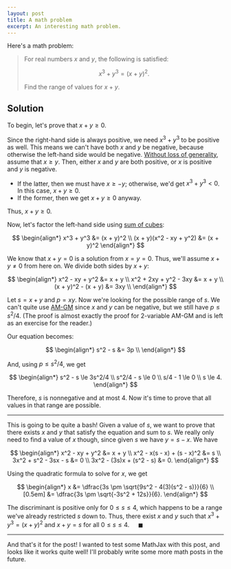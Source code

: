 ```yaml
---
layout: post
title: A math problem
excerpt: An interesting math problem.
---
```


Here's a math problem:

> For real numbers $x$ and $y$, the following is satisfied:
>
> $$x^3 + y^3 = (x + y)^2. $$
>
> Find the range of values for $x + y$.

## Solution

To begin, let's prove that $x + y \ge 0$.

Since the right-hand side is always positive, we need $x^3 + y^3$ to be positive as well. This means we can't have both $x$ and $y$ be negative, because otherwise the left-hand side would be negative. [Without loss of generality](https://artofproblemsolving.com/wiki/index.php/Without_loss_of_generality), assume that $x \ge y$. Then, either $x$ and $y$ are both positive, or $x$ is positive and $y$ is negative.

- If the latter, then we must have $x \ge -y$; otherwise, we'd get $x^3 + y^3 < 0$. In this case, $x + y \ge 0$.
- If the former, then we get $x + y \ge 0$ anyway.

Thus, $x + y \ge 0$.

Now, let's factor the left-hand side using [sum of cubes](https://www.varsitytutors.com/hotmath/hotmath_help/topics/sum-and-difference-of-cubes):

$$
\begin{align*}
x^3 + y^3 &= (x + y)^2 \\
(x + y)(x^2 - xy + y^2) &= (x + y)^2
\end{align*}
$$

We know that $x + y = 0$ is a solution from $x = y = 0$. Thus, we'll assume $x + y \neq 0$ from here on. We divide both sides by $x + y$:

$$
\begin{align*}
x^2 - xy + y^2 &= x + y \\
x^2 + 2xy + y^2 - 3xy &= x + y \\
(x + y)^2 - (x + y) &= 3xy \\
\end{align*}
$$

Let $s = x + y$ and $p = xy$. Now we're looking for the possible range of $s$. We can't quite use [AM-GM](https://artofproblemsolving.com/wiki/index.php/Arithmetic_Mean-Geometric_Mean_Inequality) since $x$ and $y$ can be negative, but we still have $p \le s^2/4$. (The proof is almost exactly the proof for 2-variable AM-GM and is left as an exercise for the reader.)

Our equation becomes:

$$
\begin{align*}
s^2 - s &= 3p \\
\end{align*}
$$

And, using $p \le s^2/4$, we get

$$
\begin{align*}
s^2 - s \le 3s^2/4 \\
s^2/4 - s \le 0 \\
s/4 - 1 \le 0 \\
s \le 4.
\end{align*}
$$

Therefore, $s$ is nonnegative and at most 4. Now it's time to prove that all values in that range are possible.

***

This is going to be quite a bash! Given a value of $s$, we want to prove that there exists $x$ and $y$ that satisfy the equation and sum to $s$. We really only need to find a value of $x$ though, since given $s$ we have $y = s - x$. We have

$$
\begin{align*}
x^2 - xy + y^2 &= x + y \\
x^2 - x(s - x) + (s - x)^2 &= s \\
3x^2 + s^2 - 3sx - s &= 0 \\
3x^2 - (3s)x + (s^2 - s) &= 0.
\end{align*}
$$

Using the quadratic formula to solve for $x$, we get

$$
\begin{align*}
x &= \dfrac{3s \pm \sqrt{9s^2 - 4(3)(s^2 - s)}}{6} \\[0.5em]
&= \dfrac{3s \pm \sqrt{-3s^2 + 12s}}{6}.
\end{align*}
$$

The discriminant is positive only for $0 \le s \le 4$, which happens to be a range we've already restricted $s$ down to. Thus, there exist $x$ and $y$ such that $x^3 + y^3 = (x + y)^2$ and $x + y = s$ for all $0 \le s \le 4$. $\quad\blacksquare$

***

And that's it for the post! I wanted to test some MathJax with this post, and looks like it works quite well! I'll probably write some more math posts in the future.